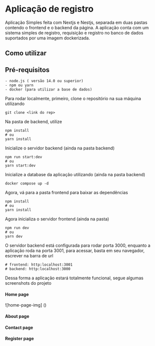# Aplicação de registro

Aplicação Simples feita com Nextjs e Nestjs, separada em duas pastas contendo o frontend e o backend da página. A aplicação conta com um sistema simples de registro, requisição e registro no banco de dados suportados por uma imagem dockerizada.

## Como utilizar

## Pré-requisitos

```
- node.js ( versão 14.0 ou superior)
- npm ou yarn
- docker (para utilizar a base de dados)
```

Para rodar localmente, primeiro, clone o repositório na sua máquina utilizando

```
git clone <link do rep>
```

Na pasta de backend, utilize

```
npm install
# ou
yarn install
```

Inicialize o servidor backend (ainda na pasta backend)

```
npm run start:dev
# ou
yarn start:dev
```

Inicialize a database da aplicação utilizando (ainda na pasta backend)

```
docker compose up -d
```

Agora, vá para a pasta frontend para baixar as dependências

```
npm install
# ou
yarn install
```

Agora inicializa o servidor frontend (ainda na pasta)

```
npm run dev
# ou
yarn dev
```

O servidor backend está configurada para rodar porta 3000, enquanto a aplicação roda na porta 3001, para acessar, basta em seu navegador, escrever na barra de url

```
# frontend: http:localhost:3001
# backend: http:localhost:3000
```

Dessa forma a aplicação estará totalmente funcional, segue algumas screenshots do projeto

#### Home page

![home-page-img] ()

#### About page

#### Contact page

#### Register page



